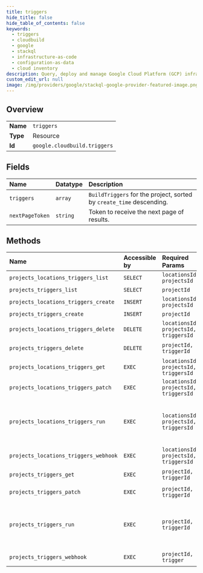 ```yaml
---
title: triggers
hide_title: false
hide_table_of_contents: false
keywords:
  - triggers
  - cloudbuild
  - google    
  - stackql
  - infrastructure-as-code
  - configuration-as-data
  - cloud inventory
description: Query, deploy and manage Google Cloud Platform (GCP) infrastructure and resources using SQL
custom_edit_url: null
image: /img/providers/google/stackql-google-provider-featured-image.png
---
```

  
    

## Overview
<table><tbody>
<tr><td><b>Name</b></td><td><code>triggers</code></td></tr>
<tr><td><b>Type</b></td><td>Resource</td></tr>
<tr><td><b>Id</b></td><td><code>google.cloudbuild.triggers</code></td></tr>
</tbody></table>

## Fields
| Name | Datatype | Description |
|:-----|:---------|:------------|
| `triggers` | `array` | `BuildTriggers` for the project, sorted by `create_time` descending. |
| `nextPageToken` | `string` | Token to receive the next page of results. |
## Methods
| Name | Accessible by | Required Params | Description |
|:-----|:--------------|:----------------|:------------|
| `projects_locations_triggers_list` | `SELECT` | `locationsId, projectsId` | Lists existing `BuildTrigger`s. This API is experimental. |
| `projects_triggers_list` | `SELECT` | `projectId` | Lists existing `BuildTrigger`s. This API is experimental. |
| `projects_locations_triggers_create` | `INSERT` | `locationsId, projectsId` | Creates a new `BuildTrigger`. This API is experimental. |
| `projects_triggers_create` | `INSERT` | `projectId` | Creates a new `BuildTrigger`. This API is experimental. |
| `projects_locations_triggers_delete` | `DELETE` | `locationsId, projectsId, triggersId` | Deletes a `BuildTrigger` by its project ID and trigger ID. This API is experimental. |
| `projects_triggers_delete` | `DELETE` | `projectId, triggerId` | Deletes a `BuildTrigger` by its project ID and trigger ID. This API is experimental. |
| `projects_locations_triggers_get` | `EXEC` | `locationsId, projectsId, triggersId` | Returns information about a `BuildTrigger`. This API is experimental. |
| `projects_locations_triggers_patch` | `EXEC` | `locationsId, projectsId, triggersId` | Updates a `BuildTrigger` by its project ID and trigger ID. This API is experimental. |
| `projects_locations_triggers_run` | `EXEC` | `locationsId, projectsId, triggersId` | Runs a `BuildTrigger` at a particular source revision. To run a regional or global trigger, use the POST request that includes the location endpoint in the path (ex. v1/projects/&#123;projectId&#125;/locations/&#123;region&#125;/triggers/&#123;triggerId&#125;:run). The POST request that does not include the location endpoint in the path can only be used when running global triggers. |
| `projects_locations_triggers_webhook` | `EXEC` | `locationsId, projectsId, triggersId` | ReceiveTriggerWebhook [Experimental] is called when the API receives a webhook request targeted at a specific trigger. |
| `projects_triggers_get` | `EXEC` | `projectId, triggerId` | Returns information about a `BuildTrigger`. This API is experimental. |
| `projects_triggers_patch` | `EXEC` | `projectId, triggerId` | Updates a `BuildTrigger` by its project ID and trigger ID. This API is experimental. |
| `projects_triggers_run` | `EXEC` | `projectId, triggerId` | Runs a `BuildTrigger` at a particular source revision. To run a regional or global trigger, use the POST request that includes the location endpoint in the path (ex. v1/projects/&#123;projectId&#125;/locations/&#123;region&#125;/triggers/&#123;triggerId&#125;:run). The POST request that does not include the location endpoint in the path can only be used when running global triggers. |
| `projects_triggers_webhook` | `EXEC` | `projectId, trigger` | ReceiveTriggerWebhook [Experimental] is called when the API receives a webhook request targeted at a specific trigger. |
